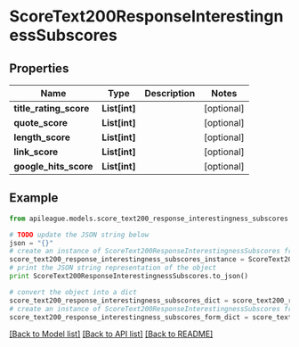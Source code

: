 # ScoreText200ResponseInterestingnessSubscores


## Properties

Name | Type | Description | Notes
------------ | ------------- | ------------- | -------------
**title_rating_score** | **List[int]** |  | [optional] 
**quote_score** | **List[int]** |  | [optional] 
**length_score** | **List[int]** |  | [optional] 
**link_score** | **List[int]** |  | [optional] 
**google_hits_score** | **List[int]** |  | [optional] 

## Example

```python
from apileague.models.score_text200_response_interestingness_subscores import ScoreText200ResponseInterestingnessSubscores

# TODO update the JSON string below
json = "{}"
# create an instance of ScoreText200ResponseInterestingnessSubscores from a JSON string
score_text200_response_interestingness_subscores_instance = ScoreText200ResponseInterestingnessSubscores.from_json(json)
# print the JSON string representation of the object
print ScoreText200ResponseInterestingnessSubscores.to_json()

# convert the object into a dict
score_text200_response_interestingness_subscores_dict = score_text200_response_interestingness_subscores_instance.to_dict()
# create an instance of ScoreText200ResponseInterestingnessSubscores from a dict
score_text200_response_interestingness_subscores_form_dict = score_text200_response_interestingness_subscores.from_dict(score_text200_response_interestingness_subscores_dict)
```
[[Back to Model list]](../README.md#documentation-for-models) [[Back to API list]](../README.md#documentation-for-api-endpoints) [[Back to README]](../README.md)


